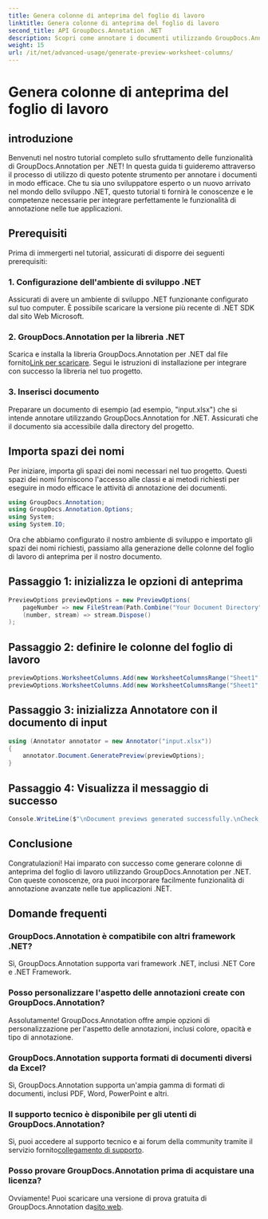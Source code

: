 ```yaml
---
title: Genera colonne di anteprima del foglio di lavoro
linktitle: Genera colonne di anteprima del foglio di lavoro
second_title: API GroupDocs.Annotation .NET
description: Scopri come annotare i documenti utilizzando GroupDocs.Annotation per .NET. Tutorial passo passo per gli sviluppatori .NET. Migliora le tue applicazioni.
weight: 15
url: /it/net/advanced-usage/generate-preview-worksheet-columns/
---
```


# Genera colonne di anteprima del foglio di lavoro

## introduzione
Benvenuti nel nostro tutorial completo sullo sfruttamento delle funzionalità di GroupDocs.Annotation per .NET! In questa guida ti guideremo attraverso il processo di utilizzo di questo potente strumento per annotare i documenti in modo efficace. Che tu sia uno sviluppatore esperto o un nuovo arrivato nel mondo dello sviluppo .NET, questo tutorial ti fornirà le conoscenze e le competenze necessarie per integrare perfettamente le funzionalità di annotazione nelle tue applicazioni.
## Prerequisiti
Prima di immergerti nel tutorial, assicurati di disporre dei seguenti prerequisiti:
### 1. Configurazione dell'ambiente di sviluppo .NET
Assicurati di avere un ambiente di sviluppo .NET funzionante configurato sul tuo computer. È possibile scaricare la versione più recente di .NET SDK dal sito Web Microsoft.
### 2. GroupDocs.Annotation per la libreria .NET
 Scarica e installa la libreria GroupDocs.Annotation per .NET dal file fornito[Link per scaricare](https://releases.groupdocs.com/annotation/net/). Segui le istruzioni di installazione per integrare con successo la libreria nel tuo progetto.
### 3. Inserisci documento
Preparare un documento di esempio (ad esempio, "input.xlsx") che si intende annotare utilizzando GroupDocs.Annotation for .NET. Assicurati che il documento sia accessibile dalla directory del progetto.

## Importa spazi dei nomi
Per iniziare, importa gli spazi dei nomi necessari nel tuo progetto. Questi spazi dei nomi forniscono l'accesso alle classi e ai metodi richiesti per eseguire in modo efficace le attività di annotazione dei documenti.

```csharp
using GroupDocs.Annotation;
using GroupDocs.Annotation.Options;
using System;
using System.IO;
```

Ora che abbiamo configurato il nostro ambiente di sviluppo e importato gli spazi dei nomi richiesti, passiamo alla generazione delle colonne del foglio di lavoro di anteprima per il nostro documento.
## Passaggio 1: inizializza le opzioni di anteprima
```csharp
PreviewOptions previewOptions = new PreviewOptions(
    pageNumber => new FileStream(Path.Combine("Your Document Directory", $"cells_page{pageNumber}.png"), FileMode.Create),
    (number, stream) => stream.Dispose()
);
```
## Passaggio 2: definire le colonne del foglio di lavoro
```csharp
previewOptions.WorksheetColumns.Add(new WorksheetColumnsRange("Sheet1", 2, 3));
previewOptions.WorksheetColumns.Add(new WorksheetColumnsRange("Sheet1", 1, 1));
```
## Passaggio 3: inizializza Annotatore con il documento di input
```csharp
using (Annotator annotator = new Annotator("input.xlsx"))
{
    annotator.Document.GeneratePreview(previewOptions);
}
```
## Passaggio 4: Visualizza il messaggio di successo
```csharp
Console.WriteLine($"\nDocument previews generated successfully.\nCheck output in {"Your Document Directory"}.");
```

## Conclusione
Congratulazioni! Hai imparato con successo come generare colonne di anteprima del foglio di lavoro utilizzando GroupDocs.Annotation per .NET. Con queste conoscenze, ora puoi incorporare facilmente funzionalità di annotazione avanzate nelle tue applicazioni .NET.
## Domande frequenti
### GroupDocs.Annotation è compatibile con altri framework .NET?
Sì, GroupDocs.Annotation supporta vari framework .NET, inclusi .NET Core e .NET Framework.
### Posso personalizzare l'aspetto delle annotazioni create con GroupDocs.Annotation?
Assolutamente! GroupDocs.Annotation offre ampie opzioni di personalizzazione per l'aspetto delle annotazioni, inclusi colore, opacità e tipo di annotazione.
### GroupDocs.Annotation supporta formati di documenti diversi da Excel?
Sì, GroupDocs.Annotation supporta un'ampia gamma di formati di documenti, inclusi PDF, Word, PowerPoint e altri.
### Il supporto tecnico è disponibile per gli utenti di GroupDocs.Annotation?
 Sì, puoi accedere al supporto tecnico e ai forum della community tramite il servizio fornito[collegamento di supporto](https://forum.groupdocs.com/c/annotation/10).
### Posso provare GroupDocs.Annotation prima di acquistare una licenza?
 Ovviamente! Puoi scaricare una versione di prova gratuita di GroupDocs.Annotation da[sito web](https://releases.groupdocs.com/).